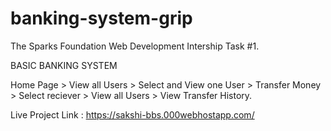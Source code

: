 # banking-system-grip

The Sparks Foundation Web Development Intership Task #1.

BASIC BANKING SYSTEM

Home Page > View all Users > Select and View one User > Transfer Money > Select reciever > View all Users > View Transfer History.


Live Project Link : https://sakshi-bbs.000webhostapp.com/

